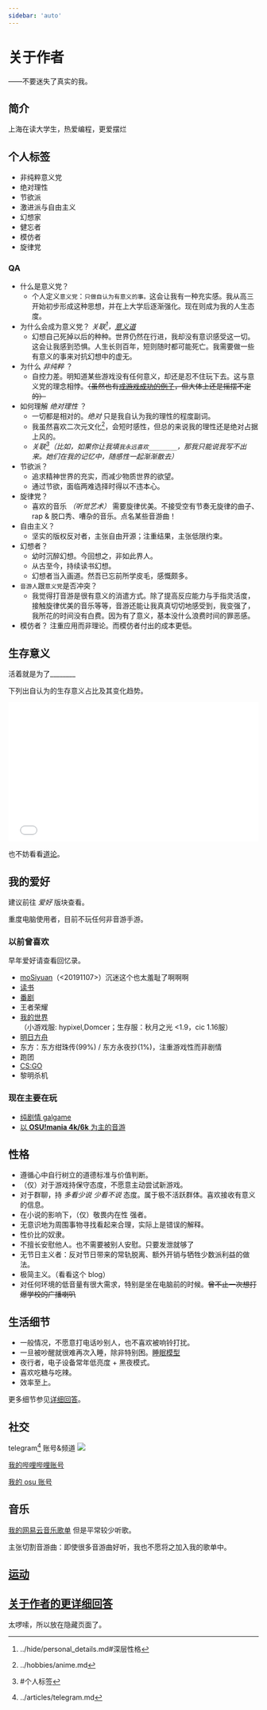 ```yaml
---
sidebar: 'auto'
---
```

# 关于作者
<div class="subtitle">——不要迷失了真实的我。</div>

## 简介
上海在读大学生，热爱编程，更爱摆烂
## 个人标签
* 非纯粹意义党
* 绝对理性
* 节欲派
* 激进派与自由主义
* 幻想家
* 健忘者
* 模仿者
* 旋律党
### QA
* 什么是意义党？
    * 个人定义`意义党`：`只做自认为有意义的事。`这会让我有一种充实感。我从高三开始初步形成这种思想，并在上大学后逐渐强化。现在则成为我的人生态度。
* 为什么会成为意义党？ *关联[^被害妄想]，[意义道](../articles/worldview.md#意义道)*
    * 幻想自己死掉以后的种种。世界仍然在行进，我却没有意识感受这一切。这会让我感到恐惧。人生长则百年，短则随时都可能死亡。我需要做一些有意义的事来对抗幻想中的虚无。
* 为什么 *非纯粹* ？
    * 自控力差。明知道某些游戏没有任何意义，却还是忍不住玩下去。这与意义党的理念相悖。~~（虽然也有[戒游戏成功的例子](../hobbies/other_games.md#csgo)，但大体上还是摇摆不定的）~~
* 如何理解 *绝对理性* ？
    * 一切都是相对的。*绝对* 只是我自认为我的理性的程度副词。
    * 我虽然喜欢二次元文化[^1]，会短时感性，但总的来说我的理性还是绝对占据上风的。
    * *关联[^健忘者]（比如，如果你让我填`我永远喜欢________`，那我只能说我写不出来。她们在我的记忆中，随感性一起渐渐散去）*
* 节欲派？
    * 追求精神世界的充实，而减少物质世界的欲望。
    * 通过节欲，面临两难选择时得以不违本心。
* 旋律党？
    * 喜欢的音乐 *（听觉艺术）* 需要旋律优美。不接受空有节奏无旋律的曲子、rap & 脱口秀、嘈杂的音乐。<span class="heimu" title="你知道的太多了">点名某些音游曲！</span>
* 自由主义？
    * 坚实的版权反对者，主张自由开源；注重结果，主张低限约束。
* 幻想者？
    * 幼时沉醉幻想。今回想之，非如此界人。
    * 从古至今，持续读书幻想。
    * 幻想者当入画道。然吾已忘前所学皮毛，感慨颇多。
* `音游人`跟`意义党`是否冲突？
    * 我觉得打音游是很有意义的消遣方式。除了提高反应能力与手指灵活度，接触旋律优美的音乐等等，音游还能让我真真切切地感受到，我变强了，我所花的时间没有白费。因为有了意义，基本没什么浪费时间的罪恶感。
* 模仿者？
    注重应用而非理论。而模仿者付出的成本更低。

[^被害妄想]: ../hide/personal_details.md#深层性格
[^1]: ../hobbies/anime.md
[^健忘者]: #个人标签
## 生存意义
<span class="heimu" title="你知道的太多了">活着就是为了________</span>

下列出自认为的生存意义占比及其变化趋势。

<!-- |  条目   |占比(%,初期数据)|
|  :----:  | :----: |
| 感受艺术  | 77 |
| 探索未知  | 10 |
| 体验生活  | 10 |
| 挑战自身  | 3 | -->

<iframe frameborder="no" src="/charts/sense_persentage_of_my_life.html" width="100%" height="280"></iframe>

也不妨看看[道论](../articles/worldview.md)。
## 我的爱好
建议前往 *爱好* 版块查看。

重度电脑使用者，目前不玩任何非音游手游。
### 以前曾喜欢
早年爱好请查看回忆录。
* [moSiyuan](https://lmoliver.github.io/mosiyuan/)（<20191107>）<span class="heimu" title="你知道的太多了">沉迷这个也太羞耻了啊啊啊</span>
* [读书](../hobbies/books.md)
* [番剧](../hobbies/anime.md)
* 王者荣耀
* [我的世界](../hobbies/Minecraft.md)（小游戏服: hypixel,Domcer；生存服：秋月之光 <1.9，cic 1.16服）
* [明日方舟](../hobbies/other_games.md#明日方舟)
* 东方：东方绀珠传(99%) / 东方永夜抄(1%)，注重游戏性而非剧情
* 跑团
* [CS:GO](../hobbies/other_games.md#csgo)
* 黎明杀机
### 现在主要在玩
* [纯剧情 galgame](../hobbies/galgame.md)
* [以 **OSU!mania 4k/6k** 为主的音游](../hobbies/rhythm_games.md)

<!-- ~~*终于熬到了上完课，双手激动地放上键盘，OSU!挥洒你的汗水。傍晚，为时5小时的夜生活开始，开始CSGO穿越枪林弹雨。经历大战后，在galgame老婆们的怀里沉沉睡去，这大概也算是一种幸福吧。*~~ -->

## 性格
* 遵循心中自行树立的道德标准与价值判断。
* （仅）对于游戏持保守态度，不愿意主动尝试新游戏。
* 对于群聊，持 *多看少说 <span class="heimu" title="你知道的太多了">少看不说</span>* 态度。属于极不活跃群体。喜欢接收有意义的信息。
* 在小说的影响下，（仅）敬畏内在性 强者。
* 无意识地为周围事物寻找看起来合理，实际上是错误的解释。
* 性价比的奴隶。
* 不擅长安慰他人。也不需要被别人安慰。<span class="heimu" title="你知道的太多了">只要发泄就够了</span>
* 无节日主义者：反对节日带来的常轨脱离、额外开销与牺牲少数派利益的做法。
* 极简主义。（看看这个 blog）
* 对任何环境的低音量有很大需求，特别是坐在电脑前的时候。~~曾不止一次想打爆学校的广播喇叭~~
## 生活细节
* 一般情况，不愿意打电话吵别人，也不喜欢被响铃打扰。
* 一旦被吵醒就很难再次入睡，除非特别困。[睡眠模型](../hide/personal_details.md#睡眠)
* 夜行者，电子设备常年低亮度 + 黑夜模式。
* 喜欢吃糖与吃辣。
* 效率至上。

更多细节参见[详细回答](#关于作者的更详细回答)。
## 社交
telegram[^2] 账号&频道 <a href="https://t.me/ab5_x" target="_blank"><img src="https://img.shields.io/badge/Telegram-%40ab5__x-blue?style=flat-square&logo=telegram" /></a>

[^2]: ../articles/telegram.md

[我的哔哩哔哩账号](https://space.bilibili.com/346365047)

[我的 osu 账号](https://osu.ppy.sh/users/25751103)
## 音乐
[我的网易云音乐歌单](https://music.163.com/playlist?id=3098200457&userid=2061039950) <span class="heimu" title="你知道的太多了">但是平常较少听歌。</span> 

主张切割音游曲：即使很多音游曲好听，我也不愿将之加入我的歌单中。
## [运动](../hide/sports.md)
## [关于作者的更详细回答](../hide/personal_details.md)
太啰嗦，所以放在隐藏页面了。